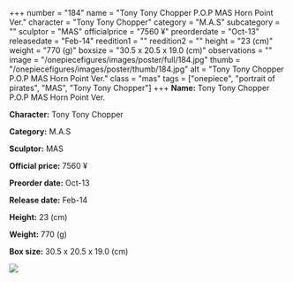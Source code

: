 +++
number = "184"
name = "Tony Tony Chopper P.O.P MAS Horn Point Ver."
character = "Tony Tony Chopper"
category = "M.A.S"
subcategory = ""
sculptor = "MAS"
officialprice = "7560 ¥"
preorderdate = "Oct-13"
releasedate = "Feb-14"
reedition1 = ""
reedition2 = ""
height = "23 (cm)"
weight = "770 (g)"
boxsize = "30.5 x 20.5 x 19.0 (cm)"
observations = ""
image = "/onepiecefigures/images/poster/full/184.jpg"
thumb = "/onepiecefigures/images/poster/thumb/184.jpg"
alt = "Tony Tony Chopper P.O.P MAS Horn Point Ver."
class = "mas"
tags = ["onepiece", "portrait of pirates", "MAS", "Tony Tony Chopper"]
+++
**Name:** Tony Tony Chopper P.O.P MAS Horn Point Ver.

**Character:** Tony Tony Chopper

**Category:** M.A.S 

**Sculptor:** MAS

**Official price:** 7560 ¥

**Preorder date:** Oct-13

**Release date:** Feb-14

**Height:** 23 (cm)

**Weight:** 770 (g)

**Box size:** 30.5 x 20.5 x 19.0 (cm)

<img src="/onepiecefigures/images/poster/thumb/184.jpg">